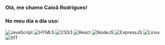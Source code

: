 ### Olá, me chamo Caioã Rodrigues!

### No meu dia a dia uso: 
<div style = "display: inline-block;">
    <img align = "center" src = "https://img.shields.io/badge/JavaScript-F7DF1E?style=for-the-badge&logo=javascript&logoColor=black" alt = "JavaScript"/>
    <img align = "center" src = "https://img.shields.io/badge/HTML5-E34F26?style=for-the-badge&logo=html5&logoColor=white" alt = "HTML5" />
    <img align = "center" src = "https://img.shields.io/badge/CSS3-1572B6?style=for-the-badge&logo=css3&logoColor=white" alt = "CSS3" />
    <img align = "center" src = "https://img.shields.io/badge/React-20232A?style=for-the-badge&logo=react&logoColor=61DAFB" alt = "React" />
    <img align = "center" src = "https://img.shields.io/badge/Node.js-43853D?style=for-the-badge&logo=node.js&logoColor=white" alt = "NodeJS" />
    <img align = "center" src = "https://img.shields.io/badge/Express.js-404D59?style=for-the-badge" alt = "ExpressJS" />
    <img align = "center" src = "https://img.shields.io/badge/Linux-FCC624?style=for-the-badge&logo=linux&logoColor=black" alt = "Linux" />
    <img align = "center" src = "https://img.shields.io/badge/GIT-E44C30?style=for-the-badge&logo=git&logoColor=white" alt = "GIT" />
</div>
